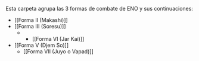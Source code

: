 Esta carpeta agrupa las  3 formas de combate de ENO y sus continuaciones:
- [[Forma II (Makashi)]]
- [[Forma III (Soresu)]]
	- - [[Forma VI (Jar Kai)]]
- [[Forma V (Djem So)]]
	- [[Forma VII (Juyo o Vapad)]]